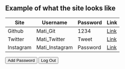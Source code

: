 
## Example of what the site looks like

| Site | Username | Password | Link |
| - | - | - | - |
| Github | Mati_Git | 1234 | [Link](https://github.com/login) |
| Twitter | Mati_Twitter | Tweet | [Link](https://twitter.com/home) |
| Instagram | Mati_Instagram | Password | [Link](https://www.instagram.com/accounts/login/) |

<html>
<input class ="submit" type="submit" value="Add Password">
<a href="http://localhost:4001/LogIn.html">
  <input class ="submit" type="submit" value="Log Out">

